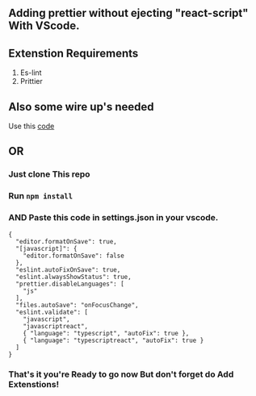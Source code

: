 ## Adding prettier without ejecting "react-script" With VScode.

## Extenstion Requirements

1. Es-lint
2. Prittier

## Also some wire up's needed 

Use this [code](https://gist.github.com/sathish-spidie/4a478594cacb333c0f4ff7c3b4fd38fd)

## OR

### Just clone This repo 

### Run `npm install`

### AND Paste this code in settings.json in your vscode.

```
{
  "editor.formatOnSave": true,
  "[javascript]": {
    "editor.formatOnSave": false
  },
  "eslint.autoFixOnSave": true,
  "eslint.alwaysShowStatus": true,
  "prettier.disableLanguages": [
    "js"
  ],
  "files.autoSave": "onFocusChange",
  "eslint.validate": [
    "javascript",
    "javascriptreact",
    { "language": "typescript", "autoFix": true },
    { "language": "typescriptreact", "autoFix": true }
  ]
}
```

### That's it you're Ready to go now But don't forget do Add Extenstions!








